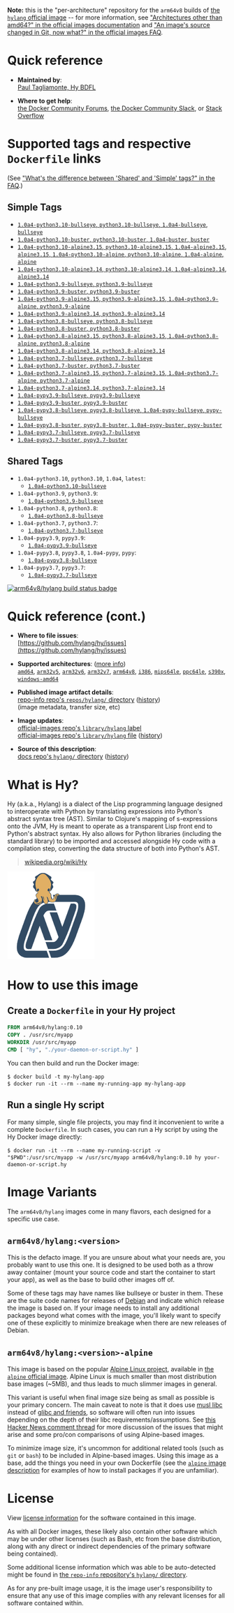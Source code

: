 <!--

********************************************************************************

WARNING:

    DO NOT EDIT "hylang/README.md"

    IT IS AUTO-GENERATED

    (from the other files in "hylang/" combined with a set of templates)

********************************************************************************

-->

**Note:** this is the "per-architecture" repository for the `arm64v8` builds of [the `hylang` official image](https://hub.docker.com/_/hylang) -- for more information, see ["Architectures other than amd64?" in the official images documentation](https://github.com/docker-library/official-images#architectures-other-than-amd64) and ["An image's source changed in Git, now what?" in the official images FAQ](https://github.com/docker-library/faq#an-images-source-changed-in-git-now-what).

# Quick reference

-	**Maintained by**:  
	[Paul Tagliamonte, Hy BDFL](https://github.com/hylang/hy)

-	**Where to get help**:  
	[the Docker Community Forums](https://forums.docker.com/), [the Docker Community Slack](https://dockr.ly/slack), or [Stack Overflow](https://stackoverflow.com/search?tab=newest&q=docker)

# Supported tags and respective `Dockerfile` links

(See ["What's the difference between 'Shared' and 'Simple' tags?" in the FAQ](https://github.com/docker-library/faq#whats-the-difference-between-shared-and-simple-tags).)

## Simple Tags

-	[`1.0a4-python3.10-bullseye`, `python3.10-bullseye`, `1.0a4-bullseye`, `bullseye`](https://github.com/hylang/docker-hylang/blob/a0b6bf3c36ea7084372c442c51be38f7ddcb8bb8/dockerfiles-generated/Dockerfile.python3.10-bullseye)
-	[`1.0a4-python3.10-buster`, `python3.10-buster`, `1.0a4-buster`, `buster`](https://github.com/hylang/docker-hylang/blob/a0b6bf3c36ea7084372c442c51be38f7ddcb8bb8/dockerfiles-generated/Dockerfile.python3.10-buster)
-	[`1.0a4-python3.10-alpine3.15`, `python3.10-alpine3.15`, `1.0a4-alpine3.15`, `alpine3.15`, `1.0a4-python3.10-alpine`, `python3.10-alpine`, `1.0a4-alpine`, `alpine`](https://github.com/hylang/docker-hylang/blob/a0b6bf3c36ea7084372c442c51be38f7ddcb8bb8/dockerfiles-generated/Dockerfile.python3.10-alpine3.15)
-	[`1.0a4-python3.10-alpine3.14`, `python3.10-alpine3.14`, `1.0a4-alpine3.14`, `alpine3.14`](https://github.com/hylang/docker-hylang/blob/a0b6bf3c36ea7084372c442c51be38f7ddcb8bb8/dockerfiles-generated/Dockerfile.python3.10-alpine3.14)
-	[`1.0a4-python3.9-bullseye`, `python3.9-bullseye`](https://github.com/hylang/docker-hylang/blob/a0b6bf3c36ea7084372c442c51be38f7ddcb8bb8/dockerfiles-generated/Dockerfile.python3.9-bullseye)
-	[`1.0a4-python3.9-buster`, `python3.9-buster`](https://github.com/hylang/docker-hylang/blob/a0b6bf3c36ea7084372c442c51be38f7ddcb8bb8/dockerfiles-generated/Dockerfile.python3.9-buster)
-	[`1.0a4-python3.9-alpine3.15`, `python3.9-alpine3.15`, `1.0a4-python3.9-alpine`, `python3.9-alpine`](https://github.com/hylang/docker-hylang/blob/a0b6bf3c36ea7084372c442c51be38f7ddcb8bb8/dockerfiles-generated/Dockerfile.python3.9-alpine3.15)
-	[`1.0a4-python3.9-alpine3.14`, `python3.9-alpine3.14`](https://github.com/hylang/docker-hylang/blob/a0b6bf3c36ea7084372c442c51be38f7ddcb8bb8/dockerfiles-generated/Dockerfile.python3.9-alpine3.14)
-	[`1.0a4-python3.8-bullseye`, `python3.8-bullseye`](https://github.com/hylang/docker-hylang/blob/a0b6bf3c36ea7084372c442c51be38f7ddcb8bb8/dockerfiles-generated/Dockerfile.python3.8-bullseye)
-	[`1.0a4-python3.8-buster`, `python3.8-buster`](https://github.com/hylang/docker-hylang/blob/a0b6bf3c36ea7084372c442c51be38f7ddcb8bb8/dockerfiles-generated/Dockerfile.python3.8-buster)
-	[`1.0a4-python3.8-alpine3.15`, `python3.8-alpine3.15`, `1.0a4-python3.8-alpine`, `python3.8-alpine`](https://github.com/hylang/docker-hylang/blob/a0b6bf3c36ea7084372c442c51be38f7ddcb8bb8/dockerfiles-generated/Dockerfile.python3.8-alpine3.15)
-	[`1.0a4-python3.8-alpine3.14`, `python3.8-alpine3.14`](https://github.com/hylang/docker-hylang/blob/a0b6bf3c36ea7084372c442c51be38f7ddcb8bb8/dockerfiles-generated/Dockerfile.python3.8-alpine3.14)
-	[`1.0a4-python3.7-bullseye`, `python3.7-bullseye`](https://github.com/hylang/docker-hylang/blob/a0b6bf3c36ea7084372c442c51be38f7ddcb8bb8/dockerfiles-generated/Dockerfile.python3.7-bullseye)
-	[`1.0a4-python3.7-buster`, `python3.7-buster`](https://github.com/hylang/docker-hylang/blob/a0b6bf3c36ea7084372c442c51be38f7ddcb8bb8/dockerfiles-generated/Dockerfile.python3.7-buster)
-	[`1.0a4-python3.7-alpine3.15`, `python3.7-alpine3.15`, `1.0a4-python3.7-alpine`, `python3.7-alpine`](https://github.com/hylang/docker-hylang/blob/a0b6bf3c36ea7084372c442c51be38f7ddcb8bb8/dockerfiles-generated/Dockerfile.python3.7-alpine3.15)
-	[`1.0a4-python3.7-alpine3.14`, `python3.7-alpine3.14`](https://github.com/hylang/docker-hylang/blob/a0b6bf3c36ea7084372c442c51be38f7ddcb8bb8/dockerfiles-generated/Dockerfile.python3.7-alpine3.14)
-	[`1.0a4-pypy3.9-bullseye`, `pypy3.9-bullseye`](https://github.com/hylang/docker-hylang/blob/a0b6bf3c36ea7084372c442c51be38f7ddcb8bb8/dockerfiles-generated/Dockerfile.pypy3.9-bullseye)
-	[`1.0a4-pypy3.9-buster`, `pypy3.9-buster`](https://github.com/hylang/docker-hylang/blob/a0b6bf3c36ea7084372c442c51be38f7ddcb8bb8/dockerfiles-generated/Dockerfile.pypy3.9-buster)
-	[`1.0a4-pypy3.8-bullseye`, `pypy3.8-bullseye`, `1.0a4-pypy-bullseye`, `pypy-bullseye`](https://github.com/hylang/docker-hylang/blob/a0b6bf3c36ea7084372c442c51be38f7ddcb8bb8/dockerfiles-generated/Dockerfile.pypy3.8-bullseye)
-	[`1.0a4-pypy3.8-buster`, `pypy3.8-buster`, `1.0a4-pypy-buster`, `pypy-buster`](https://github.com/hylang/docker-hylang/blob/a0b6bf3c36ea7084372c442c51be38f7ddcb8bb8/dockerfiles-generated/Dockerfile.pypy3.8-buster)
-	[`1.0a4-pypy3.7-bullseye`, `pypy3.7-bullseye`](https://github.com/hylang/docker-hylang/blob/a0b6bf3c36ea7084372c442c51be38f7ddcb8bb8/dockerfiles-generated/Dockerfile.pypy3.7-bullseye)
-	[`1.0a4-pypy3.7-buster`, `pypy3.7-buster`](https://github.com/hylang/docker-hylang/blob/a0b6bf3c36ea7084372c442c51be38f7ddcb8bb8/dockerfiles-generated/Dockerfile.pypy3.7-buster)

## Shared Tags

-	`1.0a4-python3.10`, `python3.10`, `1.0a4`, `latest`:
	-	[`1.0a4-python3.10-bullseye`](https://github.com/hylang/docker-hylang/blob/a0b6bf3c36ea7084372c442c51be38f7ddcb8bb8/dockerfiles-generated/Dockerfile.python3.10-bullseye)
-	`1.0a4-python3.9`, `python3.9`:
	-	[`1.0a4-python3.9-bullseye`](https://github.com/hylang/docker-hylang/blob/a0b6bf3c36ea7084372c442c51be38f7ddcb8bb8/dockerfiles-generated/Dockerfile.python3.9-bullseye)
-	`1.0a4-python3.8`, `python3.8`:
	-	[`1.0a4-python3.8-bullseye`](https://github.com/hylang/docker-hylang/blob/a0b6bf3c36ea7084372c442c51be38f7ddcb8bb8/dockerfiles-generated/Dockerfile.python3.8-bullseye)
-	`1.0a4-python3.7`, `python3.7`:
	-	[`1.0a4-python3.7-bullseye`](https://github.com/hylang/docker-hylang/blob/a0b6bf3c36ea7084372c442c51be38f7ddcb8bb8/dockerfiles-generated/Dockerfile.python3.7-bullseye)
-	`1.0a4-pypy3.9`, `pypy3.9`:
	-	[`1.0a4-pypy3.9-bullseye`](https://github.com/hylang/docker-hylang/blob/a0b6bf3c36ea7084372c442c51be38f7ddcb8bb8/dockerfiles-generated/Dockerfile.pypy3.9-bullseye)
-	`1.0a4-pypy3.8`, `pypy3.8`, `1.0a4-pypy`, `pypy`:
	-	[`1.0a4-pypy3.8-bullseye`](https://github.com/hylang/docker-hylang/blob/a0b6bf3c36ea7084372c442c51be38f7ddcb8bb8/dockerfiles-generated/Dockerfile.pypy3.8-bullseye)
-	`1.0a4-pypy3.7`, `pypy3.7`:
	-	[`1.0a4-pypy3.7-bullseye`](https://github.com/hylang/docker-hylang/blob/a0b6bf3c36ea7084372c442c51be38f7ddcb8bb8/dockerfiles-generated/Dockerfile.pypy3.7-bullseye)

[![arm64v8/hylang build status badge](https://img.shields.io/jenkins/s/https/doi-janky.infosiftr.net/job/multiarch/job/arm64v8/job/hylang.svg?label=arm64v8/hylang%20%20build%20job)](https://doi-janky.infosiftr.net/job/multiarch/job/arm64v8/job/hylang/)

# Quick reference (cont.)

-	**Where to file issues**:  
	[https://github.com/hylang/hy/issues](https://github.com/hylang/hy/issues)

-	**Supported architectures**: ([more info](https://github.com/docker-library/official-images#architectures-other-than-amd64))  
	[`amd64`](https://hub.docker.com/r/amd64/hylang/), [`arm32v5`](https://hub.docker.com/r/arm32v5/hylang/), [`arm32v6`](https://hub.docker.com/r/arm32v6/hylang/), [`arm32v7`](https://hub.docker.com/r/arm32v7/hylang/), [`arm64v8`](https://hub.docker.com/r/arm64v8/hylang/), [`i386`](https://hub.docker.com/r/i386/hylang/), [`mips64le`](https://hub.docker.com/r/mips64le/hylang/), [`ppc64le`](https://hub.docker.com/r/ppc64le/hylang/), [`s390x`](https://hub.docker.com/r/s390x/hylang/), [`windows-amd64`](https://hub.docker.com/r/winamd64/hylang/)

-	**Published image artifact details**:  
	[repo-info repo's `repos/hylang/` directory](https://github.com/docker-library/repo-info/blob/master/repos/hylang) ([history](https://github.com/docker-library/repo-info/commits/master/repos/hylang))  
	(image metadata, transfer size, etc)

-	**Image updates**:  
	[official-images repo's `library/hylang` label](https://github.com/docker-library/official-images/issues?q=label%3Alibrary%2Fhylang)  
	[official-images repo's `library/hylang` file](https://github.com/docker-library/official-images/blob/master/library/hylang) ([history](https://github.com/docker-library/official-images/commits/master/library/hylang))

-	**Source of this description**:  
	[docs repo's `hylang/` directory](https://github.com/docker-library/docs/tree/master/hylang) ([history](https://github.com/docker-library/docs/commits/master/hylang))

# What is Hy?

Hy (a.k.a., Hylang) is a dialect of the Lisp programming language designed to interoperate with Python by translating expressions into Python's abstract syntax tree (AST). Similar to Clojure's mapping of s-expressions onto the JVM, Hy is meant to operate as a transparent Lisp front end to Python's abstract syntax. Hy also allows for Python libraries (including the standard library) to be imported and accessed alongside Hy code with a compilation step, converting the data structure of both into Python's AST.

> [wikipedia.org/wiki/Hy](https://en.wikipedia.org/wiki/Hy)

![logo](https://raw.githubusercontent.com/docker-library/docs/c097f38c6ee48cd13456df8cd853a9d806fff429/hylang/logo.png)

# How to use this image

## Create a `Dockerfile` in your Hy project

```dockerfile
FROM arm64v8/hylang:0.10
COPY . /usr/src/myapp
WORKDIR /usr/src/myapp
CMD [ "hy", "./your-daemon-or-script.hy" ]
```

You can then build and run the Docker image:

```console
$ docker build -t my-hylang-app
$ docker run -it --rm --name my-running-app my-hylang-app
```

## Run a single Hy script

For many simple, single file projects, you may find it inconvenient to write a complete `Dockerfile`. In such cases, you can run a Hy script by using the Hy Docker image directly:

```console
$ docker run -it --rm --name my-running-script -v "$PWD":/usr/src/myapp -w /usr/src/myapp arm64v8/hylang:0.10 hy your-daemon-or-script.hy
```

# Image Variants

The `arm64v8/hylang` images come in many flavors, each designed for a specific use case.

## `arm64v8/hylang:<version>`

This is the defacto image. If you are unsure about what your needs are, you probably want to use this one. It is designed to be used both as a throw away container (mount your source code and start the container to start your app), as well as the base to build other images off of.

Some of these tags may have names like bullseye or buster in them. These are the suite code names for releases of [Debian](https://wiki.debian.org/DebianReleases) and indicate which release the image is based on. If your image needs to install any additional packages beyond what comes with the image, you'll likely want to specify one of these explicitly to minimize breakage when there are new releases of Debian.

## `arm64v8/hylang:<version>-alpine`

This image is based on the popular [Alpine Linux project](https://alpinelinux.org), available in [the `alpine` official image](https://hub.docker.com/_/alpine). Alpine Linux is much smaller than most distribution base images (~5MB), and thus leads to much slimmer images in general.

This variant is useful when final image size being as small as possible is your primary concern. The main caveat to note is that it does use [musl libc](https://musl.libc.org) instead of [glibc and friends](https://www.etalabs.net/compare_libcs.html), so software will often run into issues depending on the depth of their libc requirements/assumptions. See [this Hacker News comment thread](https://news.ycombinator.com/item?id=10782897) for more discussion of the issues that might arise and some pro/con comparisons of using Alpine-based images.

To minimize image size, it's uncommon for additional related tools (such as `git` or `bash`) to be included in Alpine-based images. Using this image as a base, add the things you need in your own Dockerfile (see the [`alpine` image description](https://hub.docker.com/_/alpine/) for examples of how to install packages if you are unfamiliar).

# License

View [license information](https://github.com/hylang/hy/blob/master/LICENSE) for the software contained in this image.

As with all Docker images, these likely also contain other software which may be under other licenses (such as Bash, etc from the base distribution, along with any direct or indirect dependencies of the primary software being contained).

Some additional license information which was able to be auto-detected might be found in [the `repo-info` repository's `hylang/` directory](https://github.com/docker-library/repo-info/tree/master/repos/hylang).

As for any pre-built image usage, it is the image user's responsibility to ensure that any use of this image complies with any relevant licenses for all software contained within.
